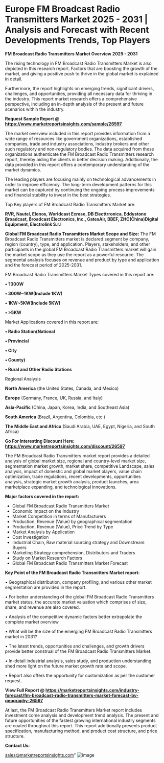  # Europe FM Broadcast Radio Transmitters Market 2025 - 2031 | Analysis and Forecast with Recent Developments Trends, Top Players

<Strong> FM Broadcast Radio Transmitters Market Overview 2025 - 2031</strong>

The rising technology in FM Broadcast Radio Transmitters Market is also depicted in this research report. Factors that are boosting the growth of the market, and giving a positive push to thrive in the global market is explained in detail.

Furthermore, the report highlights on emerging trends, significant drivers, challenges, and opportunities, providing all necessary data for thriving in the industry. This report market research offers a comprehensive perspective, including an in-depth analysis of the present and future scenarios within the industry.

<strong>Request Sample Report @ <a href=https://www.marketreportsinsights.com/sample/26597>https://www.marketreportsinsights.com/sample/26597</a></strong>

The market overview included in this report provides information from a wide range of resources like government organizations, established companies, trade and industry associations, industry brokers and other such regulatory and non-regulatory bodies. The data acquired from these organizations authenticate the FM Broadcast Radio Transmitters research report, thereby aiding the clients in better decision making. Additionally, the data provided in this report offers a contemporary understanding of the market dynamics.

The leading players are focusing mainly on technological advancements in order to improve efficiency. The long-term development patterns for this market can be captured by continuing the ongoing process improvements and financial stability to invest in the best strategies.

Top Key players of FM Broadcast Radio Transmitters Market are:

<strong>RVR, Nautel, Elenos, Worldcast Ecreso, DB Electtrronica, Eddystone Broadcast, Broadcast Electronics, Inc., GatesAir, BBEF, ZHC(China)Digital Equipment, Electrolink S.r.l</strong>

<strong><b>Global FM Broadcast Radio Transmitters Market Scope and Size:</b></strong>
The FM Broadcast Radio Transmitters market is declared segment by company, region (country), type, and application. Players, stakeholders, and other participants in the global FM Broadcast Radio Transmitters market will gain the market scope as they use the report as a powerful resource. The segmental analysis focuses on revenue and product by type and application and the forecast period of 2025-2031.

FM Broadcast Radio Transmitters Market Types covered in this report are:

<strong>• ?300W

• 300W~1KW(Include 1KW)

• 1KW~5KW(Include 5KW)

• >5KW</strong>

Market Applications covered in this report are:

<strong>• Radio Station(National

• Provincial

• City

• County)

• Rural and Other Radio Stations</strong> 

Regional Analysis

<strong>North America</strong> (the United States, Canada, and Mexico)

<strong>Europe</strong> (Germany, France, UK, Russia, and Italy)

<strong>Asia-Pacific</strong> (China, Japan, Korea, India, and Southeast Asia)

<strong>South America</strong> (Brazil, Argentina, Colombia, etc.)

<strong>The Middle East and Africa</strong> (Saudi Arabia, UAE, Egypt, Nigeria, and South Africa)

<strong>Go For Interesting Discount Here: <a href=https://www.marketreportsinsights.com/discount/26597>https://www.marketreportsinsights.com/discount/26597</a></strong>

The FM Broadcast Radio Transmitters market report provides a detailed analysis of global market size, regional and country-level market size, segmentation market growth, market share, competitive Landscape, sales analysis, impact of domestic and global market players, value chain optimization, trade regulations, recent developments, opportunities analysis, strategic market growth analysis, product launches, area marketplace expanding, and technological innovations.

<strong><b>Major factors covered in the report:</b></strong>
<ul>
  <li>Global FM Broadcast Radio Transmitters Market </li>
  <li>Economic Impact on the Industry</li>
  <li>Market Competition in terms of Manufacturers</li>
  <li>Production, Revenue (Value) by geographical segmentation</li>
  <li>Production, Revenue (Value), Price Trend by Type</li>
  <li>Market Analysis by Application</li>
  <li>Cost Investigation</li>
  <li>Industrial Chain, Raw material sourcing strategy and Downstream Buyers</li>
  <li>Marketing Strategy comprehension, Distributors and Traders</li>
  <li>Study on Market Research Factors</li>
  <li>Global FM Broadcast Radio Transmitters Market Forecast</li>
</ul>

<strong><b>Key Point of the FM Broadcast Radio Transmitters Market report:</b></strong>

• Geographical distribution, company profiling, and various other market segmentation are provided in the report.

• For better understanding of the global FM Broadcast Radio Transmitters market status, the accurate market valuation which comprises of size, share, and revenue are also covered.

• Analysis of the competitive dynamic factors better extrapolate the complete market overview

• What will be the size of the emerging FM Broadcast Radio Transmitters market in 2031?

• The latest trends, opportunities and challenges, and growth drivers provide better construal of the FM Broadcast Radio Transmitters Market.

• In-detail industrial analysis, sales study, and production understanding shed more light on the future market growth rate and scope.

• Report also offers the opportunity for customization as per the customer request.

<strong><b>View Full Report @ <a href=https://marketreportsinsights.com/industry-forecast/fm-broadcast-radio-transmitters-market-forecast-by-geography-26597>https://marketreportsinsights.com/industry-forecast/fm-broadcast-radio-transmitters-market-forecast-by-geography-26597</a></b></strong>


At last, the FM Broadcast Radio Transmitters Market report includes investment come analysis and development trend analysis. The present and future opportunities of the fastest growing international industry segments are coated throughout this report. This report additionally presents product specification, manufacturing method, and product cost structure, and price structure.

<strong>Contact Us:</strong>

sales@marketreportsinsights.com"
![image](https://github.com/user-attachments/assets/f3255557-e201-4ab6-a707-9daee276085b)
